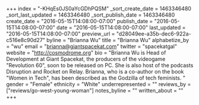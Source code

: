 +++
index = "-KHqEs0JS0aYcGDhPQSM"
_sort_create_date = 1463346480
_sort_last_updated = 1463346480
_sort_publish_date = 1463346480
create_date = "2016-05-15T14:08:00-07:00"
publish_date = "2016-05-15T14:08:00-07:00"
date = "2016-05-15T14:08:00-07:00"
last_updated = "2016-05-15T14:08:00-07:00"
preview_url = "d28049ee-a35b-dec6-922a-c516e8c90d27"
byline = "Brianna Wu"
title = "Brianna Wu"
alphabetize_by = "wu"
email = "brianna@giantspacekat.com"
twitter = "spacekatgal"
website = "http://cosmodrome.org"
bio = "Brianna Wu is Head of Development at Giant Spacekat, the producers of the videogame \"Revolution 60\", soon to be released on PC. She is also host of the podcasts Disruption and Rocket on Relay. Brianna, who is a co-author on the book \"Women in Tech\", has been described as the Godzilla of tech feminists. "
gender = "Female"
ethnicity = "White"
underrepresented = ""
reviews_by = ["reviews/go-west-young-woman"]
notes_byline = ""
written_about = ""
+++

